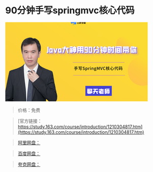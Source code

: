 # 90分钟手写springmvc核心代码

![img](../../../assets/study163/free/6970a85d80df4613ac5dc764e9781b02.png)

> 价格：免费

> [官方链接：https://study.163.com/course/introduction/1210304817.htm](https://study.163.com/course/introduction/1210304817.htm)

> [阿里网盘：]()

> [百度网盘：]()

> [夸克网盘：]()
